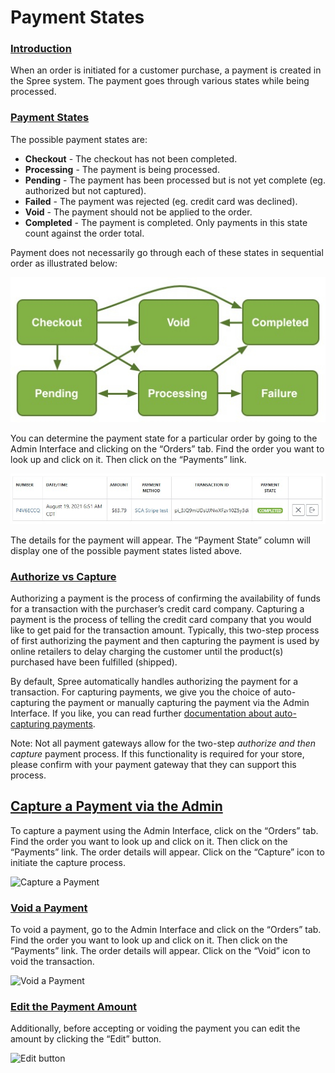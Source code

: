 # Payment States

### [Introduction](https://guides.spreecommerce.org/user/payments/payment_states.html#introduction) <a id="introduction"></a>

When an order is initiated for a customer purchase, a payment is created in the Spree system. The payment goes through various states while being processed.

### [Payment States](https://guides.spreecommerce.org/user/payments/payment_states.html#payment-states) <a id="payment-states"></a>

The possible payment states are:

* **Checkout** - The checkout has not been completed.
* **Processing** - The payment is being processed.
* **Pending** - The payment has been processed but is not yet complete \(eg. authorized but not captured\).
* **Failed** - The payment was rejected \(eg. credit card was declined\).
* **Void** - The payment should not be applied to the order.
* **Completed** - The payment is completed. Only payments in this state count against the order total.

Payment does not necessarily go through each of these states in sequential order as illustrated below:

![](../.gitbook/assets/payment_flow.jpg)

You can determine the payment state for a particular order by going to the Admin Interface and clicking on the “Orders” tab. Find the order you want to look up and click on it. Then click on the “Payments” link.



![](../.gitbook/assets/zrzut-ekranu-2021-08-19-135155.jpg)

The details for the payment will appear. The “Payment State” column will display one of the possible payment states listed above.

### [Authorize vs Capture](https://guides.spreecommerce.org/user/payments/payment_states.html#authorize-vs-capture) <a id="authorize-vs-capture"></a>

Authorizing a payment is the process of confirming the availability of funds for a transaction with the purchaser’s credit card company. Capturing a payment is the process of telling the credit card company that you would like to get paid for the transaction amount. Typically, this two-step process of first authorizing the payment and then capturing the payment is used by online retailers to delay charging the customer until the product\(s\) purchased have been fulfilled \(shipped\).

By default, Spree automatically handles authorizing the payment for a transaction. For capturing payments, we give you the choice of auto-capturing the payment or manually capturing the payment via the Admin Interface. If you like, you can read further [documentation about auto-capturing payments](https://guides.spreecommerce.org/developer/internals/payments.html#auto-capturing).

Note: Not all payment gateways allow for the two-step _authorize and then capture_ payment process. If this functionality is required for your store, please confirm with your payment gateway that they can support this process.

## [Capture a Payment via the Admin](https://guides.spreecommerce.org/user/payments/payment_states.html#capture-a-payment-via-the-admin) <a id="capture-a-payment-via-the-admin"></a>

To capture a payment using the Admin Interface, click on the “Orders” tab. Find the order you want to look up and click on it. Then click on the “Payments” link. The order details will appear. Click on the “Capture” icon to initiate the capture process.



![Capture a Payment](https://guides.spreecommerce.org/static/2eb05af81064fdab91c0866dc6428e86/71af9/payment_capture.jpg)

### [Void a Payment](https://guides.spreecommerce.org/user/payments/payment_states.html#void-a-payment) <a id="void-a-payment"></a>

To void a payment, go to the Admin Interface and click on the “Orders” tab. Find the order you want to look up and click on it. Then click on the “Payments” link. The order details will appear. Click on the “Void” icon to void the transaction.



![Void a Payment](https://guides.spreecommerce.org/static/928565dcd581c00feeb1a82213d4d2ed/a6e4d/payment_void.jpg)

### [Edit the Payment Amount](https://guides.spreecommerce.org/user/payments/payment_states.html#edit-the-payment-amount) <a id="edit-the-payment-amount"></a>

Additionally, before accepting or voiding the payment you can edit the amount by clicking the “Edit” button.



![Edit button](https://guides.spreecommerce.org/static/ebc801987172847707553e402fa5bf98/9eded/payment_edit_button.jpg)

